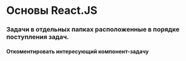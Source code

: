 # Основы React.JS

### Задачи в отдельных папках расположенные в порядке поступления задач.

#### Откоментировать интересующий компонент-задачу
